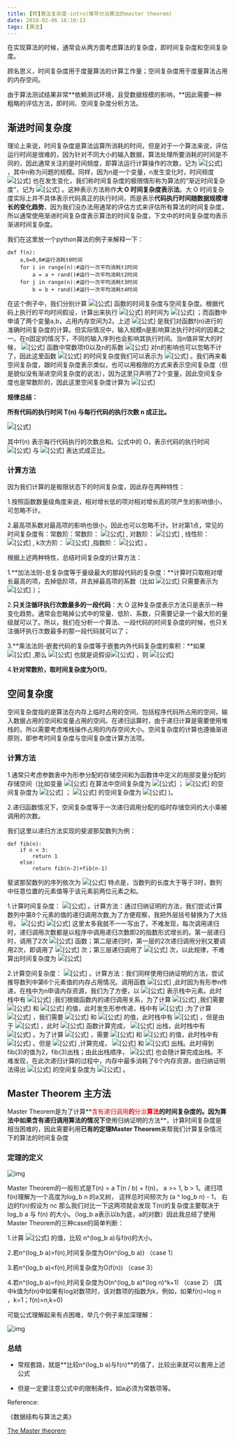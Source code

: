 ```yaml
---
title: [转]算法复杂度-intro(推导分治算法的master theorem)
date: 2018-02-06 16:10:13
tags: [算法]
---
```


在实现算法的时候，通常会从两方面考虑算法的复杂度，即时间复杂度和空间复杂度。

顾名思义，时间复杂度用于度量算法的计算工作量；空间复杂度用于度量算法占用的内存空间。

由于算法测试结果非常**依赖测试环境，且受数据规模的影响，**因此需要一种粗略的评估方法，即时间、空间复杂度分析方法。



## 渐进时间复杂度

理论上来说，时间复杂度是算法运算所消耗的时间，但是对于一个算法来说，评估运行时间是很难的，因为针对不同大小的输入数据，算法处理所要消耗的时间是不同的，因此通常关注的是时间频度，即算法运行计算操作的次数，记为 ![[公式]](https://www.zhihu.com/equation?tex=T%28n%29) ，其中n称为问题的规模。同样，因为n是一个变量，n发生变化时，时间频度 ![[公式]](https://www.zhihu.com/equation?tex=T%28n%29) 也在发生变化，我们称时间复杂度的极限情形称为算法的“渐近时间复杂度”，记为 ![[公式]](https://www.zhihu.com/equation?tex=O%28n%29) 。这种表示方法称作**大 O 时间复杂度表示法**。大 O 时间复杂度实际上并不具体表示代码真正的执行时间，而是表示**代码执行时间随数据规模增长的变化趋势**，因为我们没办法用通常的评估方式来评估所有算法的时间复杂度，所以通常使用渐进时间复杂度表示算法的时间复杂度，下文中的时间复杂度均表示渐进时间复杂度。

我们在这里放一个python算法的例子来解释一下：

```python3
def f(n):
	a,b=0,0#运行消耗t0时间
	for i in range(n):#运行一次平均消耗t1时间
		a = a + rand()#运行一次平均消耗t2时间
	for j in range(n):#运行一次平均消耗t3时间
		b = b + rand()#运行一次平均消耗t4时间
```

在这个例子中，我们分别计算 ![[公式]](https://www.zhihu.com/equation?tex=f%28n%29) 函数的时间复杂度与空间复杂度。根据代码上执行的平均时间假设，计算出来执行 ![[公式]](https://www.zhihu.com/equation?tex=f%28n%29) 的时间为 ![[公式]](https://www.zhihu.com/equation?tex=T%28n%29%3Dt_0%2B%28t_1%2Bt_2%29%2An%2B%28t_3%2Bt_4%29%2An%3Dt_0%2B%28t_1%2Bt_2%2Bt_3%2Bt_4%29%2An) ；而函数中申请了两个变量a,b，占用内存空间为2。上述 ![[公式]](https://www.zhihu.com/equation?tex=T%28n%29) 是我们对函数f(n)进行的准确时间复杂度的计算。但实际情况中，输入规模n是影响算法执行时间的因素之一。在n固定的情况下，不同的输入序列也会影响其执行时间。当n值非常大的时候， ![[公式]](https://www.zhihu.com/equation?tex=T%28n%29) 函数中常数项t0以及n的系数 ![[公式]](https://www.zhihu.com/equation?tex=%28t_1%2Bt_2%2Bt_3%2Bt_4%29) 对n的影响也可以忽略不计了，因此这里函数 ![[公式]](https://www.zhihu.com/equation?tex=f%28n%29) 的时间复杂度我们可以表示为 ![[公式]](https://www.zhihu.com/equation?tex=O%28n%29) 。我们再来看空间复杂度，跟时间复杂度表示类似，也可以用极限的方式来表示空间复杂度（但是貌似没有渐进空间复杂度的说法），因为这里只声明了2个变量，因此空间复杂度也是常数阶的，因此这里空间复杂度计算为 ![[公式]](https://www.zhihu.com/equation?tex=O%281%29) 

**规律总结：**

**所有代码的执行时间 T(n) 与每行代码的执行次数 n 成正比。**

![[公式]](https://www.zhihu.com/equation?tex=T%28n%29%3DO%28f%28n%29%29)

其中f(n) 表示每行代码执行的次数总和。公式中的 O，表示代码的执行时间 ![[公式]](https://www.zhihu.com/equation?tex=T%28n%29) 与 ![[公式]](https://www.zhihu.com/equation?tex=+f%28n%29+) 表达式成正比。



### 计算方法

因为我们计算的是极限状态下的时间复杂度，因此存在两种特性：

1.按照函数数量级角度来说，相对增长低的项对相对增长高的项产生的影响很小，可忽略不计。

2.最高项系数对最高项的影响也很小，因此也可以忽略不计。针对第1点，常见的时间复杂度有：常数阶：常数阶： ![[公式]](https://www.zhihu.com/equation?tex=O%281%29) , 对数阶： ![[公式]](https://www.zhihu.com/equation?tex=O%28log_2+n%29) , 线性阶： ![[公式]](https://www.zhihu.com/equation?tex=O%28n%29) , k次方阶： ![[公式]](https://www.zhihu.com/equation?tex=O%28n%5EK%29) ,指数阶： ![[公式]](https://www.zhihu.com/equation?tex=O%282%5En%29) 。

根据上述两种特性，总结时间复杂度的计算方法：

1.**加法法则-总复杂度等于量级最大的那段代码的复杂度：**计算时只取相对增长最高的项，去掉低阶项，并去掉最高项的系数（比如 ![[公式]](https://www.zhihu.com/equation?tex=O%282n%29) 只需要表示为 ![[公式]](https://www.zhihu.com/equation?tex=O%28n%29) ）；

2.**只关注循环执行次数最多的一段代码**：大 O 这种复杂度表示方法只是表示一种变化趋势。通常会忽略掉公式中的常量、低阶、系数，只需要记录一个最大阶的量级就可以了。所以，我们在分析一个算法、一段代码的时间复杂度的时候，也只关注循环执行次数最多的那一段代码就可以了；

3.**乘法法则-嵌套代码的复杂度等于嵌套内外代码复杂度的乘积：**如果 ![[公式]](https://www.zhihu.com/equation?tex=T_1%28n%29%3DO%28f%28n%29%29%2CT_2%28n%29%3DO%28f%28n%29%29) ,那么 ![[公式]](https://www.zhihu.com/equation?tex=T%28n%29%3DT_1%28n%29%E2%88%97T_2%28n%29%3DO%28f%28n%29%29%E2%88%97O%28g%28n%29%29%3DO%28f%28n%29%E2%88%97g%28n%29%29.) 也就是说假设![[公式]](https://www.zhihu.com/equation?tex=+T_1%28n%29+%3D+O%28n%29%EF%BC%8CT_2%28n%29+%3D+O%28n%5E2%29) ，则 ![[公式]](https://www.zhihu.com/equation?tex=T_1%28n%29+%2A+T_2%28n%29+%3D+O%28n%5E3%29)

4.**针对常数阶，取时间复杂度为O(1)**。





## 空间复杂度

空间复杂度指的是算法在内存上临时占用的空间，包括程序代码所占用的空间，输入数据占用的空间和变量占用的空间。在递归运算时，由于递归计算是需要使用堆栈的，所以需要考虑堆栈操作占用的内存空间大小。空间复杂度的计算也遵循渐进原则，即参考时间复杂度与空间复杂度计算方法项。

### 计算方法

1.通常只考虑参数表中为形参分配的存储空间和为函数体中定义的局部变量分配的存储空间（比如变量 ![[公式]](https://www.zhihu.com/equation?tex=a%3D0) 在算法中空间复杂度为 ![[公式]](https://www.zhihu.com/equation?tex=O%281%29) ； ![[公式]](https://www.zhihu.com/equation?tex=list_a%3D%5B0%2C1%2C....%2Cn%5D) 的空间复杂度为 ![[公式]](https://www.zhihu.com/equation?tex=O%28n%29) ； ![[公式]](https://www.zhihu.com/equation?tex=set%28list_a%29) 的空间复杂度为 ![[公式]](https://www.zhihu.com/equation?tex=O%281%29) )。

2.递归函数情况下，空间复杂度等于一次递归调用分配的临时存储空间的大小乘被调用的次数。

我们这里以递归方法实现的斐波那契数列为例：

```python3
def fib(n):
    if n < 3: 
        return 1
    else:
        return fib(n-2)+fib(n-1)
```

斐波那契数列的序列依次为 ![[公式]](https://www.zhihu.com/equation?tex=1%2C1%2C2%2C3%2C5%2C8%2C13.....) 特点是，当数列的长度大于等于3时，数列中任意位置的元素值等于该元素前两位元素之和。

1.计算时间复杂度： ![[公式]](https://www.zhihu.com/equation?tex=O%282%5En%29) 。计算方法：通过归纳证明的方法，我们尝试计算数列中第8个元素的值的递归调用次数,为了方便观察，我把外层括号替换为了大括号。 ![[公式]](https://www.zhihu.com/equation?tex=fib%288%29%3Dfib%287%29%2Bfib%286%29+%3D%7Bfib%286%29%2Bfib%285%29%7D%2B%7Bfib%285%29%2Bfib%284%29%7D+) ![[公式]](https://www.zhihu.com/equation?tex=%3D%28%7Bfib%285%29%2Bfib%284%29%7D%2B%7Bfib%284%29%2Bfib%283%29%7D%29%2B%28%7Bfib%284%29%2Bfib%283%29%7D%2B%7Bfib%283%29%2Bfib%282%29%7D%29+%3D.....) 这里太多我就不一一写出了。不难发现，每次调用递归时，递归调用次数都是以程序中调用递归次数即2的指数形式增长的。第一层递归时，调用了2次 ![[公式]](https://www.zhihu.com/equation?tex=fib%28n%29) 函数；第二层递归时，第一层的2次递归调用分别又要调用2次，即调用了 ![[公式]](https://www.zhihu.com/equation?tex=2%5E2) 次；第三层递归调用了 ![[公式]](https://www.zhihu.com/equation?tex=2%5E3) 次，以此规律，不难算出时间复杂度为 ![[公式]](https://www.zhihu.com/equation?tex=O%282%5En%29)

2.计算空间复杂度： ![[公式]](https://www.zhihu.com/equation?tex=O%28n%29) 。计算方法：我们同样使用归纳证明的方法，尝试推导数列中第6个元素值的内存占用情况。调用函数 ![[公式]](https://www.zhihu.com/equation?tex=fib%286%29) ,此时因为有形参n传递，在栈中为n申请内存资源，我们为了方便，以 ![[公式]](https://www.zhihu.com/equation?tex=fib%286%29) 表示栈中元素。此时栈中有 ![[公式]](https://www.zhihu.com/equation?tex=fib%286%29) ;我们根据函数内的递归调用关系，为了计算 ![[公式]](https://www.zhihu.com/equation?tex=fib%286%29) ,我们需要 ![[公式]](https://www.zhihu.com/equation?tex=fib%285%29) 和 ![[公式]](https://www.zhihu.com/equation?tex=fib%284%29) 的值，此时发生形参传递，栈中有 ![[公式]](https://www.zhihu.com/equation?tex=fib%286%29%2Cfib%285%29%2Cfib%284%29) ;为了计算 ![[公式]](https://www.zhihu.com/equation?tex=fib%284%29) ，我们需要 ![[公式]](https://www.zhihu.com/equation?tex=fib%283%29) 和 ![[公式]](https://www.zhihu.com/equation?tex=fib%282%29) 的值，此时栈中有 ![[公式]](https://www.zhihu.com/equation?tex=fib%286%29%2Cfib%285%29%2Cfib%284%29%2Cfib%283%29%2Cfib%282%29) ，但是由于 ![[公式]](https://www.zhihu.com/equation?tex=fib%282%29%3D1) ，此时 ![[公式]](https://www.zhihu.com/equation?tex=fib%282%29) 函数计算完成， ![[公式]](https://www.zhihu.com/equation?tex=fib%282%29) 出栈，此时栈中有 ![[公式]](https://www.zhihu.com/equation?tex=fib%286%29%2Cfib%285%29%2Cfib%284%29%2Cfib%283%29) 。为了计算 ![[公式]](https://www.zhihu.com/equation?tex=fib%283%29) ，需要 ![[公式]](https://www.zhihu.com/equation?tex=fib%282%29) 和 ![[公式]](https://www.zhihu.com/equation?tex=fib%281%29) 的值，此时栈中有 ![[公式]](https://www.zhihu.com/equation?tex=fib%286%29%2Cfib%285%29%2Cfib%284%29%2Cfib%283%29%2Cfib%282%29%2Cfib%281%29) 。但是 ![[公式]](https://www.zhihu.com/equation?tex=fib%282%29%3D1%2Cfib%281%29%3D1) ,计算完成， ![[公式]](https://www.zhihu.com/equation?tex=fib%282%29) 和 ![[公式]](https://www.zhihu.com/equation?tex=fib%281%29) 出栈。此时得到fib(3)的值为2，fib(3)出栈；由此出栈顺序， ![[公式]](https://www.zhihu.com/equation?tex=fib%284%29%2Cfib%285%29%2Cfib%286%29) 也会随计算完成出栈。不难发现，在此次递归计算的过程中，内存中最多消耗了6个内存资源，由归纳证明法得出 ![[公式]](https://www.zhihu.com/equation?tex=fib%28n%29) 的空间复杂度为 ![[公式]](https://www.zhihu.com/equation?tex=O%28n%29) 。



## Master Theorem 主方法

Master Theorem是为了计算**<font color="#dd0000">含有递归调用**的**分治**算法</font>的时间复杂度的。因为算法中如果含有递归调用算法的情况下**使用归纳证明的方法**，计算时间复杂度是相当困难的，因此需要利用**已有的定理Master Theorem**来帮我们计算复杂情况下的算法的时间复杂度



### 定理的定义

![img](https://pic1.zhimg.com/80/v2-d05e32c23bdbbd70ef3dea46eb47db58_1440w.jpg)

Master Theorem的一般形式是T(n) = a T(n / b) + f(n)， a >= 1, b > 1。递归项f(n)理解为一个高度为log_b n 的a叉树， 这样总时间频次为 (a ^ log_b n) - 1， 右边的f(n)假设为 nc 那么我们对比一下这两项就会发现 T(n)的复杂度主要取决于 log_b a 与 f(n) 的大小。（log_b a表示以b为底，a的对数）因此我总结了使用Master Theorem的三种case的简单判断：

1.计算 ![[公式]](https://www.zhihu.com/equation?tex=log_b+a) 的值，比较 n^(log_b a)与f(n)的大小。

2.若n^(log_b a)>f(n),时间复杂度为O(n^(log_b a)) （case 1）

3.若n^(log_b a)<f(n),时间复杂度为O(f(n)) （case 3）

4.若n^(log_b a)=f(n),时间复杂度为O(n^(log_b a)*(log n)^k+1) （case 2） (其中k值为f(n)中如果有log对数项时，该对数项的指数为k，例如，如果f(n)=log n ，k=1；f(n)=n,k=0)

可能公式理解起来有点困难，举几个例子来加深理解：

![img](https://pic4.zhimg.com/80/v2-40b032e934608df08aabbbd79d1b18cb_1440w.jpg)

### 总结

- 常规套路，就是**比较n^(log_b a)与f(n)**的值了，比较出来就可以套用上述公式

- 但是一定要注意公式中的限制条件，如a必须为常数项等。



Reference:

《数据结构与算法之美》

[The Master theorem](http://people.csail.mit.edu/thies/6.046-web/master.pdf)